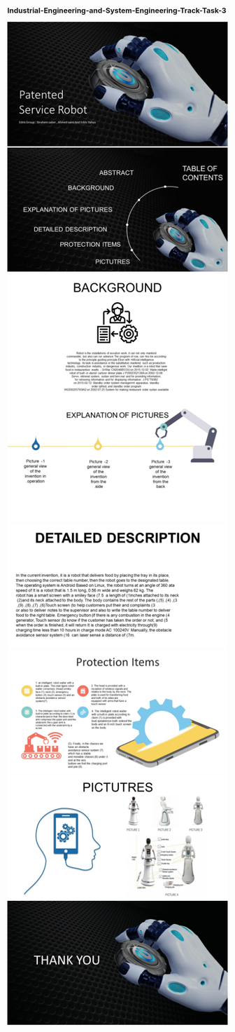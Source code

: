 ### Industrial-Engineering-and-System-Engineering-Track-Task-3

![](https://github.com/cpeibrahem/Industrial-Engineering-and-System-Engineering-Track-Task-3/blob/main/Slide1.JPG)
![](https://github.com/cpeibrahem/Industrial-Engineering-and-System-Engineering-Track-Task-3/blob/main/Slide2.JPG)
![](https://github.com/cpeibrahem/Industrial-Engineering-and-System-Engineering-Track-Task-3/blob/main/Slide3.JPG)
![](https://github.com/cpeibrahem/Industrial-Engineering-and-System-Engineering-Track-Task-3/blob/main/Slide4.JPG)
![](https://github.com/cpeibrahem/Industrial-Engineering-and-System-Engineering-Track-Task-3/blob/main/Slide5.JPG)
![](https://github.com/cpeibrahem/Industrial-Engineering-and-System-Engineering-Track-Task-3/blob/main/Slide6.JPG)
![](https://github.com/cpeibrahem/Industrial-Engineering-and-System-Engineering-Track-Task-3/blob/main/Slide7.JPG)
![](https://github.com/cpeibrahem/Industrial-Engineering-and-System-Engineering-Track-Task-3/blob/main/Slide8.JPG)
